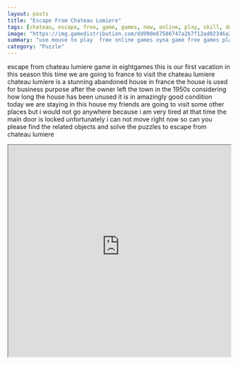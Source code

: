 ```yaml
---
layout: posts
title: "Escape From Chateau Lumiere"
tags: [chateau, escape, free, game, games, new, online, play, skill, download, eight, lumiere, free, online, games, oyna, game, free, games, play, play, games]
image: "https://img.gamedistribution.com/dd990e67586747a2b7f12ad02346a333.jpg"
summary: "use mouse to play  free online games oyna game free games play play games"
category: "Puzzle"
---
```


escape from chateau lumiere game in eightgames this is our first vacation in this season this time we are going to france to visit the chateau lumiere chateau lumiere is a stunning abandoned house in france the house is used for business purpose after the owner left the town in the 1950s considering how long the house has been unused it is in amazingly good condition today we are staying in this house my friends are going to visit some other places but i would not go anywhere because i am very tired at that time the main door is locked unfortunately i can not move right now so can you please find the related objects and solve the puzzles to escape from chateau lumiere

<iframe width="100%" height="480px;" src="https://flash.gamedistribution.com?game=dd990e67586747a2b7f12ad02346a333"></iframe>